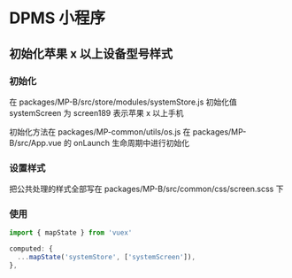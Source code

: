 # DPMS 小程序

## 初始化苹果 x 以上设备型号样式

### 初始化

在 packages/MP-B/src/store/modules/systemStore.js 初始化值
systemScreen 为 screen189 表示苹果 x 以上手机

初始化方法在 packages/MP-common/utils/os.js
在 packages/MP-B/src/App.vue 的 onLaunch 生命周期中进行初始化

### 设置样式

把公共处理的样式全部写在 packages/MP-B/src/common/css/screen.scss 下

### 使用

```js
import { mapState } from 'vuex'

computed: {
  ...mapState('systemStore', ['systemScreen']),
},
```
